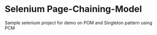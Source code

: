 # Selenium Page-Chaining-Model 
Sample selenium project for demo on POM and Singleton pattern using PCM
